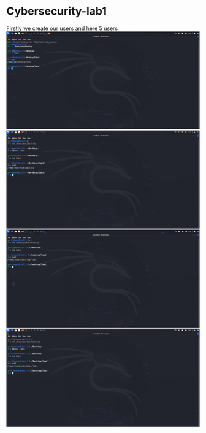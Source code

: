 # Cybersecurity-lab1
Firstly we create our users and here 5 users
![alt text](https://github.com/AlizadaUlvi/Cybersecurity-lab1/blob/de99a57cfdf935b5f90da92fd76c9a156c6f16ff/john.jpg)
![image alt](https://github.com/AlizadaUlvi/Cybersecurity-lab1/blob/8f3ac7f7bd3daf3531dc93c64b5ed7f954b9dd51/bob.jpg)
![image alt](https://github.com/AlizadaUlvi/Cybersecurity-lab1/blob/682d11a2579385c1c10ca1576ba6e33c5fd57268/james.jpg)
![image alt](https://github.com/AlizadaUlvi/Cybersecurity-lab1/blob/48d139409b8ba6089360a9aaaf0454cbff5e81d3/jordan.jpg)
